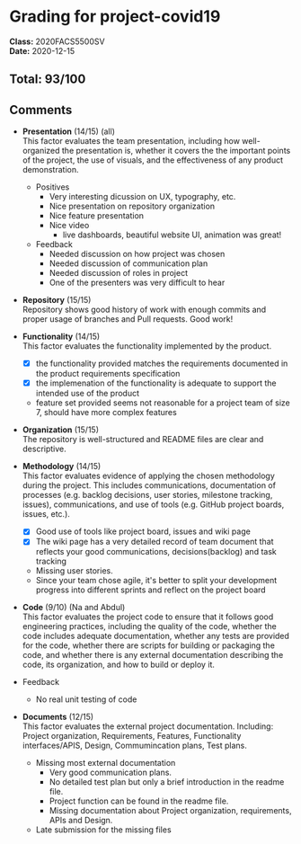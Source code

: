 # Grading for project-covid19
**Class:** 2020FACS5500SV<br>
**Date:** 2020-12-15<br>

## Total: 93/100
## Comments

* **Presentation** (14/15) (all)\
This factor evaluates the team presentation, including how well-organized the presentation is, whether it covers the the important points of the project, the use of visuals, and the effectiveness of any product demonstration.

  * Positives
    * Very interesting dicussion on UX, typography, etc.
    * Nice presentation on repository organization
    * Nice feature presentation
    * Nice video
      * live dashboards, beautiful website UI, animation was great!
  * Feedback
    * Needed discussion on how project was chosen
    * Needed discussion of communication plan
    * Needed discussion of roles in project
    * One of the presenters was very difficult to hear

* **Repository** (15/15)\
Repository shows good history of work with enough commits and proper usage of branches and Pull requests. Good work!

* **Functionality** (14/15)  
This factor evaluates the functionality implemented by the product. 
  * [x]  the functionality provided matches the requirements documented in the product requirements specification
  * [x]  the implemenation of the functionality is adequate to support the intended use of the product
  *  feature set provided seems not reasonable for a project team of size 7, should have more complex features

* **Organization** (15/15)\
The repository is well-structured and README files are clear and descriptive.

* **Methodology** (14/15)  
This factor evaluates evidence of applying the chosen methodology during the project. This includes communications, documentation of processes (e.g. backlog decisions, user stories, milestone tracking, issues), communications, and use of tools (e.g. GitHub project boards, issues, etc.).
  * [x]  Good use of tools like project board, issues and wiki page
  * [x]  The wiki page has a very detailed record of team document that reflects your good communications, decisions(backlog) and task tracking
  * Missing user stories.
  * Since your team chose agile, it's better to split your development progress into different sprints and reflect on the project board 

* **Code** (9/10) (Na and Abdul)\
This factor evaluates the project code to ensure that it follows good engineering practices, including the quality of the code, whether the code includes adequate documentation, whether any tests are provided for the code, whether there are scripts for building or packaging the code, and whether there is any external documentation describing the code, its organization, and how to build or deploy it.
* Feedback
     * No real unit testing of code

* **Documents** (12/15)  
This factor evaluates the external project documentation. Including: Project organization, Requirements, Features, Functionality interfaces/APIS, Design, Commumincation plans, Test plans.
  * Missing most external documentation
    *  Very good communication plans.
    *  No detailed test plan but only a brief introduction in the readme file.
    *  Project function can be found in the readme file.
    *  Missing documentation about Project organization, requirements, APIs and Design.
  * Late submission for the missing files
